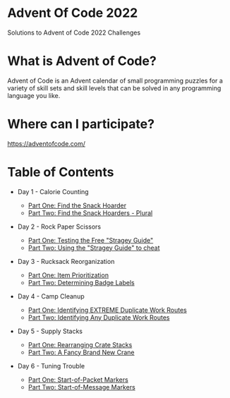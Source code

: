 # Advent Of Code 2022
Solutions to Advent of Code 2022 Challenges

# What is Advent of Code?
Advent of Code is an Advent calendar of small programming puzzles for a variety of skill sets and skill levels that can be solved in any programming language you like.

# Where can I participate?
https://adventofcode.com/

# Table of Contents
  * Day 1 - Calorie Counting
    - [Part One: Find the Snack Hoarder](Day1/p1a.rb)
    - [Part Two: Find the Snack Hoarders - Plural](Day1/p1b.rb)

  * Day 2 - Rock Paper Scissors
    - [Part One: Testing the Free "Stragey Guide"](Day2/p2a.rb)
    - [Part Two: Using the "Stragey Guide" to cheat](Day2/p2b.rb)

  * Day 3 - Rucksack Reorganization
    - [Part One: Item Prioritization](Day3/p3a.rb)
    - [Part Two: Determining Badge Labels](Day3/p3b.rb)

  * Day 4 - Camp Cleanup
    - [Part One: Identifying EXTREME Duplicate Work Routes](Day4/p4a.rb)
    - [Part Two: Identifying Any Duplicate Work Routes](Day4/p4b.rb)

  * Day 5 - Supply Stacks
    - [Part One: Rearranging Crate Stacks](Day5/p5a.rb)
    - [Part Two: A Fancy Brand New Crane](Day5/p5b.rb)

  * Day 6 - Tuning Trouble
    - [Part One: Start-of-Packet Markers](Day5/p6a.rb)
    - [Part Two: Start-of-Message Markers](Day5/p6b.rb)